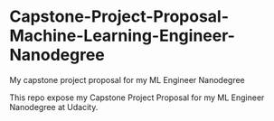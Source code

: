 # Capstone-Project-Proposal-Machine-Learning-Engineer-Nanodegree
My capstone project proposal for my ML Engineer Nanodegree

This repo expose my Capstone Project Proposal for my ML Engineer Nanodegree at Udacity.
